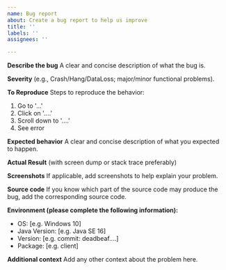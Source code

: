 ```yaml
---
name: Bug report
about: Create a bug report to help us improve
title: ''
labels: ''
assignees: ''

---
```


**Describe the bug**
A clear and concise description of what the bug is.

**Severity**
(e.g., Crash/Hang/DataLoss; major/minor functional problems).

**To Reproduce**
Steps to reproduce the behavior:
1. Go to '...'
2. Click on '....'
3. Scroll down to '....'
4. See error

**Expected behavior**
A clear and concise description of what you expected to happen.

**Actual Result**
(with screen dump or stack trace preferably)

**Screenshots**
If applicable, add screenshots to help explain your problem.

**Source code**
If you know which part of the source code may produce the bug, add the corresponding source code.

**Environment (please complete the following information):**
 - OS: [e.g. Windows 10]
 - Java Version: [e.g. Java SE 16]
 - Version: [e.g. commit: deadbeaf....]
 - Package: [e.g. client] 

**Additional context**
Add any other context about the problem here.
